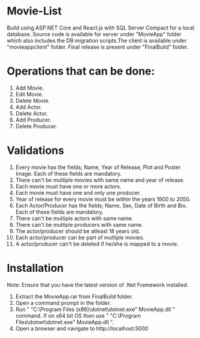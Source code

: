 # Movie-List

Build using ASP.NET Core and React.js with SQL Server Compact for a local database. Source code is available for server under "MovieApp" folder which also includes the DB migration scripts.The client is available under "movieappclient" folder. Final release is present under "FinalBuild" folder. 

# Operations that can be done:
  1. Add Movie.
  2. Edit Movie.
  3. Delete Movie.
  4. Add Actor.
  5. Delete Actor.
  6. Add Producer.
  7. Delete Producer.
  
# Validations
  1. Every movie has the fields; Name, Year of Release, Plot and Poster Image. Each of these fields are mandatory. 
  2. There can't be multiple movies with same name and year of release.
  3. Each movie must have one or more actors.
  4. Each movie must have one and only one producer.
  5. Year of release for every movie must be within the years 1900 to 2050.
  6. Each Actor/Producer has the fields; Name, Sex, Date of Birth and Bio. Each of these fields are mandatory.
  7. There can't be multiple actors with same name. 
  8. There can't be multiple producers with same name.
  9. The actor/producer should be atleast 18 years old.
  10. Each actor/producer can be part of multiple movies.
  11. A actor/producer can't be deleted if he/she is mapped to a movie.
 
 # Installation
  Note: Ensure that you have the latest version of .Net Framework installed.
  1. Extract the MovieApp.rar from FinalBuild folder.
  2. Open a command prompt in the folder.
  3. Run " "C:\Program Files (x86)\dotnet\dotnet.exe" MovieApp.dll " command. If on x64 bit OS then use " "C:\Program     Files\dotnet\dotnet.exe" MovieApp.dll ".
  4. Open a browser and navigate to http://localhost:5000 
